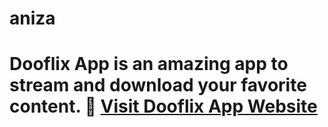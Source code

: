 # aniza
 # Dooflix App  is an amazing app to stream and download your favorite content.  🔗 [Visit Dooflix App Website](https://dooflixapp.com/)
